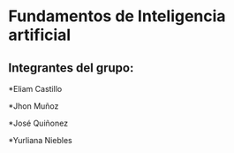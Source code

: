 # Fundamentos de Inteligencia artificial
## Integrantes del grupo: 

*Eliam Castillo  

*Jhon Muñoz

*José Quiñonez

*Yurliana Niebles
